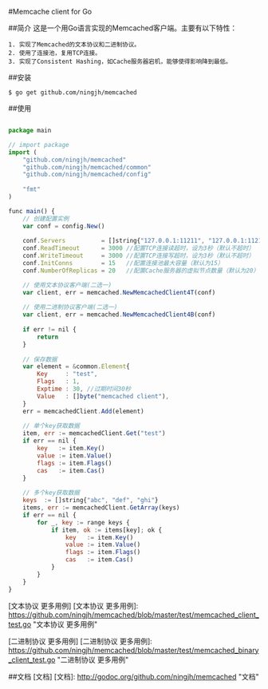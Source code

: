 #Memcache client for Go

##简介
    这是一个用Go语言实现的Memcached客户端。主要有以下特性：
    
    1. 实现了Memcached的文本协议和二进制协议。
    2. 使用了连接池，复用TCP连接。
    3. 实现了Consistent Hashing，如Cache服务器宕机，能够使得影响降到最低。

##安装
```
$ go get github.com/ningjh/memcached
```

##使用
```js

package main

// import package
import (
    "github.com/ningjh/memcached"
    "github.com/ningjh/memcached/common"
    "github.com/ningjh/memcached/config"
    
    "fmt"
)

func main() {
    // 创建配置实例
    var conf = config.New()
    
    conf.Servers          = []string{"127.0.0.1:11211", "127.0.0.1:11212"}//配置Cache服务器列表
    conf.ReadTimeout      = 3000 //配置TCP连接读超时，设为3秒（默认不超时）
    conf.WriteTimeout     = 3000 //配置TCP连接写超时，设为3秒（默认不超时）
    conf.InitConns        = 15   //配置连接池最大容量（默认为15）
    conf.NumberOfReplicas = 20   //配置Cache服务器的虚拟节点数量（默认为20）

    // 使用文本协议客户端(二选一)
    var client, err = memcached.NewMemcachedClient4T(conf)
    
    // 使用二进制协议客户端(二选一)
    var client, err = memcached.NewMemcachedClient4B(conf)
    
    if err != nil {
        return
    }
    
    // 保存数据
    var element = &common.Element{
        Key     : "test",
        Flags   : 1,
        Exptime : 30, //过期时间30秒
        Value   : []byte("memcached client"),
    }
    err = memcachedClient.Add(element)
    
    // 单个key获取数据
    item, err := memcachedClient.Get("test")
    if err == nil {
        key   := item.Key()
        value := item.Value()
        flags := item.Flags()
        cas   := item.Cas()
    }
    
    // 多个key获取数据
    keys  := []string{"abc", "def", "ghi"}
    items, err := memcachedClient.GetArray(keys)
    if err == nil {
        for _, key := range keys {
            if item, ok := items[key]; ok {
                key   := item.Key()
                value := item.Value()
                flags := item.Flags()
                cas   := item.Cas()
            }
        }
    }
}
```
[文本协议 更多用例]
[文本协议 更多用例]: https://github.com/ningjh/memcached/blob/master/test/memcached_client_test.go "文本协议 更多用例"

[二进制协议 更多用例]
[二进制协议 更多用例]: https://github.com/ningjh/memcached/blob/master/test/memcached_binary_client_test.go "二进制协议 更多用例"

##文档
[文档]
[文档]: http://godoc.org/github.com/ningjh/memcached "文档"
